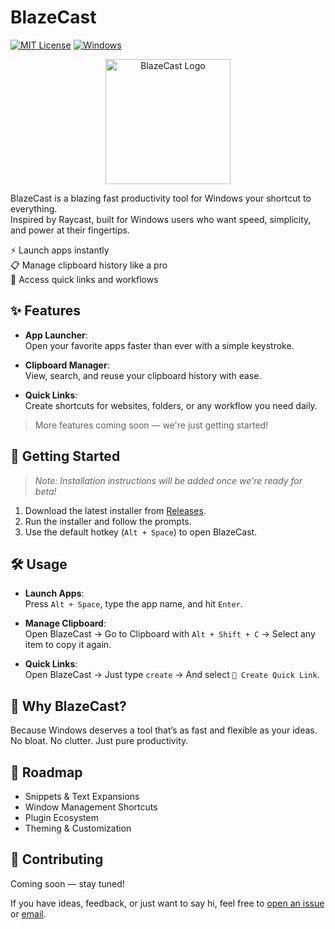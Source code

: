 # BlazeCast

[![MIT License](https://img.shields.io/badge/license-MIT-blue.svg)](LICENSE)
[![Windows](https://img.shields.io/badge/OS-Windows-blue)]()

<div align="center">
  <img src="assets/blazecastlogo.png" alt="BlazeCast Logo" width="200">
</div>

BlazeCast is a blazing fast productivity tool for Windows your shortcut to everything.  
Inspired by Raycast, built for Windows users who want speed, simplicity, and power at their fingertips.

⚡ Launch apps instantly  
📋 Manage clipboard history like a pro  
🔗 Access quick links and workflows

## ✨ Features

- **App Launcher**:  
  Open your favorite apps faster than ever with a simple keystroke.

- **Clipboard Manager**:  
  View, search, and reuse your clipboard history with ease.

- **Quick Links**:  
  Create shortcuts for websites, folders, or any workflow you need daily.

> More features coming soon — we're just getting started!

## 🚀 Getting Started

> _Note: Installation instructions will be added once we're ready for beta!_

1. Download the latest installer from [Releases](#).
2. Run the installer and follow the prompts.
3. Use the default hotkey (`Alt + Space`) to open BlazeCast.

## 🛠️ Usage

- **Launch Apps**:  
  Press `Alt + Space`, type the app name, and hit `Enter`.

- **Manage Clipboard**:  
  Open BlazeCast → Go to Clipboard with `Alt + Shift + C` → Select any item to copy it again.

- **Quick Links**:  
  Open BlazeCast → Just type `create` -> And select `🔗 Create Quick Link`.

## 🧠 Why BlazeCast?

Because Windows deserves a tool that’s as fast and flexible as your ideas.  
No bloat. No clutter. Just pure productivity.

## 📅 Roadmap

- Snippets & Text Expansions
- Window Management Shortcuts
- Plugin Ecosystem
- Theming & Customization

## 🤝 Contributing

Coming soon — stay tuned!

If you have ideas, feedback, or just want to say hi, feel free to [open an issue](#) or [email](mailto:gunasheelan208@gmail.com).
